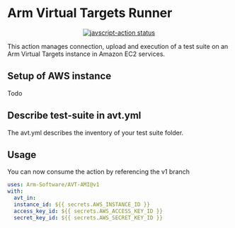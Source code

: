 # Arm Virtual Targets Runner

<p align="center">
  <a href="https://github.com/Arm-Software/AVT-AMI/actions"><img alt="javscript-action status" src="https://github.com/Arm-Software/AVT-AMI/workflows/units-test/badge.svg"></a>
</p>

This action manages connection, upload and execution of a test suite on an Arm Virtual Targets instance in Amazon EC2 services.

## Setup of AWS instance

Todo


## Describe test-suite in avt.yml

The avt.yml describes the inventory of your test suite folder.


## Usage

You can now consume the action by referencing the v1 branch

```yaml
uses: Arm-Software/AVT-AMI@v1
with:
  avt_in:
  instance_id: ${{ secrets.AWS_INSTANCE_ID }}
  access_key_id: ${{ secrets.AWS_ACCESS_KEY_ID }}
  secret_key_id: ${{ secrets.AWS_SECRET_KEY_ID }}
```
